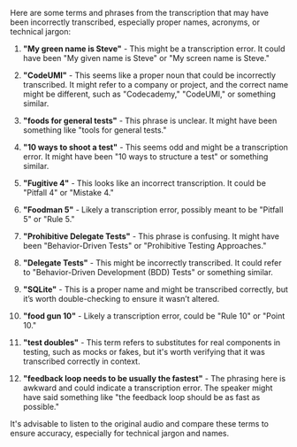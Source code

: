 Here are some terms and phrases from the transcription that may have been incorrectly transcribed, especially proper names, acronyms, or technical jargon:

1. **"My green name is Steve"** - This might be a transcription error. It could have been "My given name is Steve" or "My screen name is Steve."

2. **"CodeUMI"** - This seems like a proper noun that could be incorrectly transcribed. It might refer to a company or project, and the correct name might be different, such as "Codecademy," "CodeUMI," or something similar.

3. **"foods for general tests"** - This phrase is unclear. It might have been something like "tools for general tests."

4. **"10 ways to shoot a test"** - This seems odd and might be a transcription error. It might have been "10 ways to structure a test" or something similar.

5. **"Fugitive 4"** - This looks like an incorrect transcription. It could be "Pitfall 4" or "Mistake 4."

6. **"Foodman 5"** - Likely a transcription error, possibly meant to be "Pitfall 5" or "Rule 5."

7. **"Prohibitive Delegate Tests"** - This phrase is confusing. It might have been "Behavior-Driven Tests" or "Prohibitive Testing Approaches."

8. **"Delegate Tests"** - This might be incorrectly transcribed. It could refer to "Behavior-Driven Development (BDD) Tests" or something similar.

9. **"SQLite"** - This is a proper name and might be transcribed correctly, but it’s worth double-checking to ensure it wasn’t altered.

10. **"food gun 10"** - Likely a transcription error, could be "Rule 10" or "Point 10."

11. **"test doubles"** - This term refers to substitutes for real components in testing, such as mocks or fakes, but it's worth verifying that it was transcribed correctly in context.

12. **"feedback loop needs to be usually the fastest"** - The phrasing here is awkward and could indicate a transcription error. The speaker might have said something like "the feedback loop should be as fast as possible."

It's advisable to listen to the original audio and compare these terms to ensure accuracy, especially for technical jargon and names.